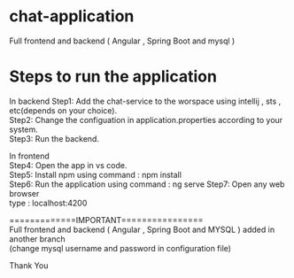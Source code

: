 # chat-application
Full frontend and backend ( Angular , Spring Boot and mysql )

Steps to run the application
=============================
In backend
Step1: Add the chat-service to the worspace using intellij , sts , etc(depends on your choice).   
Step2: Change the configuation in application.properties according to your system.             
Step3: Run the backend.                                                         
                                                                              
In frontend                                                                    
Step4: Open the app in vs code.                                                        
Step5: Install npm using command : npm install                                                                                 
Step6: Run the application using command : ng serve
Step7: Open any web browser                                                                                                                                       
   type : localhost:4200

=============IMPORTANT================                                                                                                    
Full frontend and backend ( Angular , Spring Boot and MYSQL ) added in another branch                                                                    
(change mysql username and password in configuration file)                                                                                    
                                                                                                                                     
                                                                     
Thank You
